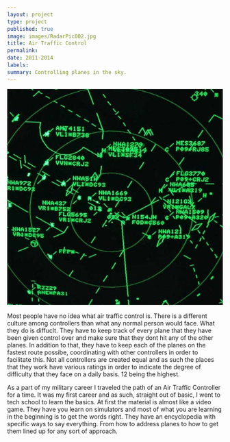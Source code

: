 ```yaml
---
layout: project
type: project
published: true
image: images/RadarPic002.jpg
title: Air Traffic Control
permalink: 
date: 2011-2014
labels:
summary: Controlling planes in the sky.
---
```


  <img class="ui image" src="../images/RadarPic002.jpg">

Most people have no idea what air traffic control is. There is a different culture among controllers than what any normal person would face. What they do is diffuclt. They have to keep track of every plane that they have been given control over and make sure that they dont hit any of the other planes. In addition to that, they have to keep each of the planes on the fastest route possibe, coordinating with other controllers in order to facilitate this. Not all controllers are created equal and as such the places that they work have various ratings in order to indicate the degree of difficulty that they face on a daily basis. 12 being the highest.

As a part of my military career I traveled the path of an Air Traffic Controller for a time. It was my first career and as such, straight out of basic, I went to tech school to learn the basics. At first the material is almost like a video game. They have you learn on simulators and most of what you are learning in the beginning is to get the words right. They have an encyclopedia with specific ways to say everything. From how to address planes to how to get them lined up for any sort of approach. 

